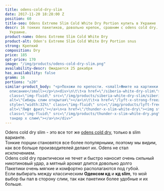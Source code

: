 ```yaml
---
title: odens-cold-dry-slim
date: 2017-11-20 18:28:00 Z
position: 60
title-seo: Odens Extreme Slim Cold White Dry Portion купить в Украине
descr: 16 тонких пакетиков, довольно крепок, сравним с odens cold dry. Отправка по
  Украине.
product-name: Odens Extreme Slim Cold White Dry
product-alt: Oden's Extreme Slim Cold White Dry Portion snus
strong: Крепкий
composition: Dry
price: 185
opt-price: 170
image: "/img/products/odens-cold-dry-slim.png"
availability-descr: Ожидается 25 декабря
has_availability: false
gramm: 16
portions: "±20"
similar-product_body: "<p>Похожи по крепости. <small>Жмите на картинки и читайте полное
  описание</small></p>\n<div>\n\t\t<a href=\"/siberia-white-dry-slim\"><img style=\"width:32%\"
  class=\"img-fluid\" src=\"/img/products/siberia-white-dry-slim/siberia-slim-open-and-brown.jpg\"
  alt=\"Сибирь слим открытая\"></a>\n\t\t<a href=\"/lyft-x-strong-freeze-slim-white\"><img
  style=\"width:32%\" class=\"img-fluid\" src=\"/img/products/lyft-freeze/lyft-freeze-open.jpg\"
  alt=\"Лифт фриз\"></a>\n<a href=\"/thunder-x-slim-white-dry\"><img style=\"width:32%\"
  class=\"img-fluid\" src=\"/img/products/thunder-x-slim-white-dry.png\" alt=\"Снюс
  тандер х слим\"></a>\n</div>"
---
```


Odens cold dry slim - это все тот же [odens cold dry](/odens-cold-dry), только в slim варианте.<br>
Тонкие порции становятся все более популярными, поэтому мы видим, как все больше производителей делают их. Odens не стал исключением.<br>
Odens cold dry практически не течет и быстро наносит очень сильный никотиновый удар, а мятный аромат длится довольно долго<br>
Пакетики очень мягкие и комфортно располагаются под губой.<br>
Если выбирать между классическим **Оденсом кд** и **кд slim**, то мой выбор бы пал в сторону слим, так как пакетики более удобные и их больше.

